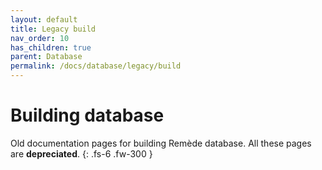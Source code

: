 ```yaml
---
layout: default
title: Legacy build
nav_order: 10
has_children: true
parent: Database
permalink: /docs/database/legacy/build
---
```


# Building database

Old documentation pages for building Remède database. All these pages are **depreciated**.
{: .fs-6 .fw-300 }
